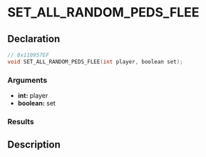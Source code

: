 # SET_ALL_RANDOM_PEDS_FLEE

## Declaration
```cpp
// 0x110957EF
void SET_ALL_RANDOM_PEDS_FLEE(int player, boolean set);
```

### Arguments
- **int:** player
- **boolean:** set

### Results

## Description
